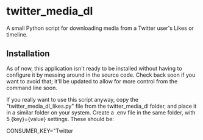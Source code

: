 # twitter_media_dl
A small Python script for downloading media from a Twitter user's Likes or timeline.

## Installation

As of now, this application isn't ready to be installed without having to configure it by messing around in the source code. Check back soon if you want to avoid that; it'll be updated to allow for more control from the command line soon.

If you really want to use this script anyway, copy the "twitter_media_dl_likes.py" file from the twitter_media_dl folder, and place it in a similar folder on your system. Create a .env file in the same folder, with 5 {key}={value} settings. These should be:

CONSUMER_KEY="Twitter